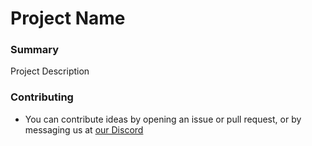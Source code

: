 Project Name
============

### Summary
Project Description

### Contributing
- You can contribute ideas by opening an issue or pull request, or by messaging us at [our Discord](https://discord.io/artefact)
